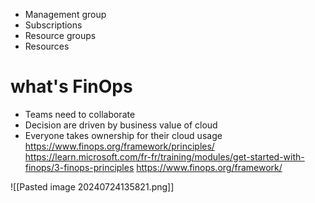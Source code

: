 - Management  group
- Subscriptions
- Resource groups
- Resources

# what's FinOps
- Teams need to collaborate
- Decision are driven by business value of cloud
- Everyone takes ownership for their cloud usage
https://www.finops.org/framework/principles/
https://learn.microsoft.com/fr-fr/training/modules/get-started-with-finops/3-finops-principles
https://www.finops.org/framework/

![[Pasted image 20240724135821.png]]